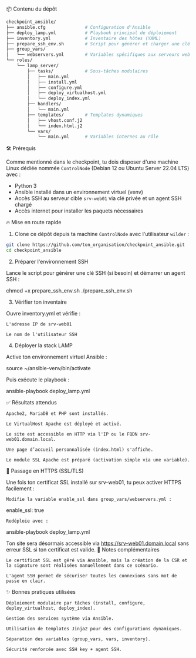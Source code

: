 
📦 Contenu du dépôt

```bash
checkpoint_ansible/
├── ansible.cfg               # Configuration d'Ansible
├── deploy_lamp.yml           # Playbook principal de déploiement
├── inventory.yml             # Inventaire des hôtes (YAML)
├── prepare_ssh_env.sh        # Script pour générer et charger une clé SSH
├── group_vars/
│   └── webservers.yml        # Variables spécifiques aux serveurs web
└── roles/
    └── lamp_server/
        ├── tasks/            # Sous-tâches modulaires
        │   ├── main.yml
        │   ├── install.yml
        │   ├── configure.yml
        │   ├── deploy_virtualhost.yml
        │   └── deploy_index.yml
        ├── handlers/
        │   └── main.yml
        ├── templates/        # Templates dynamiques
        │   ├── vhost.conf.j2
        │   └── index.html.j2
        └── vars/
            └── main.yml      # Variables internes au rôle
```

🛠️ Prérequis

Comme mentionné dans le checkpoint, tu dois disposer d'une machine Linux dédiée nommée `ControlNode` (Debian 12 ou Ubuntu Server 22.04 LTS) avec :
* Python 3
* Ansible installé dans un environnement virtuel (venv)
* Accès SSH au serveur cible `srv-web01` via clé privée et un agent SSH chargé
* Accès internet pour installer les paquets nécessaires

🔥 Mise en route rapide
1. Clone ce dépôt depuis ta machine `ControlNode` avec l'utilisateur `wilder` :
```bash
git clone https://github.com/ton_organisation/checkpoint_ansible.git
cd checkpoint_ansible
```

2. Préparer l'environnement SSH

Lance le script pour générer une clé SSH (si besoin) et démarrer un agent SSH :

chmod +x prepare_ssh_env.sh
./prepare_ssh_env.sh

3. Vérifier ton inventaire

Ouvre inventory.yml et vérifie :

    L'adresse IP de srv-web01

    Le nom de l'utilisateur SSH

4. Déployer la stack LAMP

Active ton environnement virtuel Ansible :

source ~/ansible-venv/bin/activate

Puis exécute le playbook :

ansible-playbook deploy_lamp.yml

✅ Résultats attendus

    Apache2, MariaDB et PHP sont installés.

    Le VirtualHost Apache est déployé et activé.

    Le site est accessible en HTTP via l'IP ou le FQDN srv-web01.domain.local.

    Une page d’accueil personnalisée (index.html) s'affiche.

    Le module SSL Apache est préparé (activation simple via une variable).

🔐 Passage en HTTPS (SSL/TLS)

Une fois ton certificat SSL installé sur srv-web01, tu peux activer HTTPS facilement :

    Modifie la variable enable_ssl dans group_vars/webservers.yml :

enable_ssl: true

    Redéploie avec :

ansible-playbook deploy_lamp.yml

Ton site sera désormais accessible via https://srv-web01.domain.local sans erreur SSL si ton certificat est valide.
📖 Notes complémentaires

    Le certificat SSL est géré via Ansible, mais la création de la CSR et la signature sont réalisées manuellement dans ce scénario.

    L'agent SSH permet de sécuriser toutes les connexions sans mot de passe en clair.

✨ Bonnes pratiques utilisées

    Déploiement modulaire par tâches (install, configure, deploy_virtualhost, deploy_index).

    Gestion des services système via Ansible.

    Utilisation de templates Jinja2 pour des configurations dynamiques.

    Séparation des variables (group_vars, vars, inventory).

    Sécurité renforcée avec SSH key + agent SSH.